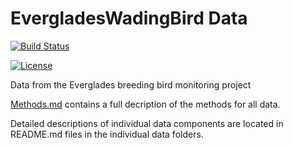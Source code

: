 # EvergladesWadingBird Data

[![Build Status](https://travis-ci.com/weecology/EvergladesWadingBird.svg?branch=master)](https://travis-ci.com/weecology/EvergladesWadingBird)

[![License](http://i.creativecommons.org/p/zero/1.0/88x31.png)](https://raw.githubusercontent.com/weecology/PortalData/master/LICENSE)

Data from the Everglades breeding bird monitoring project

[Methods.md](SiteandMethods/Methods.md) contains a full decription of the methods for all data.

Detailed descriptions of individual data components are located in README.md files in the individual data folders.
